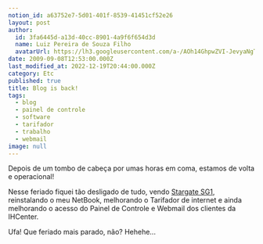 ```yaml
---
notion_id: a63752e7-5d01-401f-8539-41451cf52e26
layout: post
author:
  id: 3fa6445d-a13d-40cc-8901-4a9f6f654d3d
  name: Luiz Pereira de Souza Filho
  avatarUrl: https://lh3.googleusercontent.com/a-/AOh14GhpwZVI-JevyaNgTdlrOT6YN20cI6V9Kxtq38Ij8AQ=s100
date: 2009-09-08T12:53:00.000Z
last_modified_at: 2022-12-19T20:44:00.000Z
category: Etc
published: true
title: Blog is back!
tags:
  - blog
  - painel de controle
  - software
  - tarifador
  - trabalho
  - webmail
image: null
---
```


Depois de um tombo de cabeça por umas horas em coma, estamos de volta e operacional!

Nesse feriado fiquei tão desligado de tudo, vendo [Stargate SG1](https://pt.wikipedia.org/wiki/Stargate_SG-1), reinstalando o meu NetBook, melhorando o Tarifador de internet e ainda melhorando o acesso do Painel de Controle e Webmail dos clientes da IHCenter.

Ufa! Que feriado mais parado, não? Hehehe...

